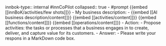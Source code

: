 innbok-type:: internal
#innCoPilot
collapsed:: true
	- #prompt {{embed [[innBoK/activities/few shots]]}}
		- My business description:
		- {{embed [[AI business description/content]]}} {{embed [[activities/content]]}} {{embed [[functions/content]]}} {{embed [[operations/content]]}}
		- Action:
		- Propose activities: the tasks or processes that a business engages in to create, deliver, and capture value for its customers.
		- Answer:
		- Please write your respons in a MarkDown code box.





